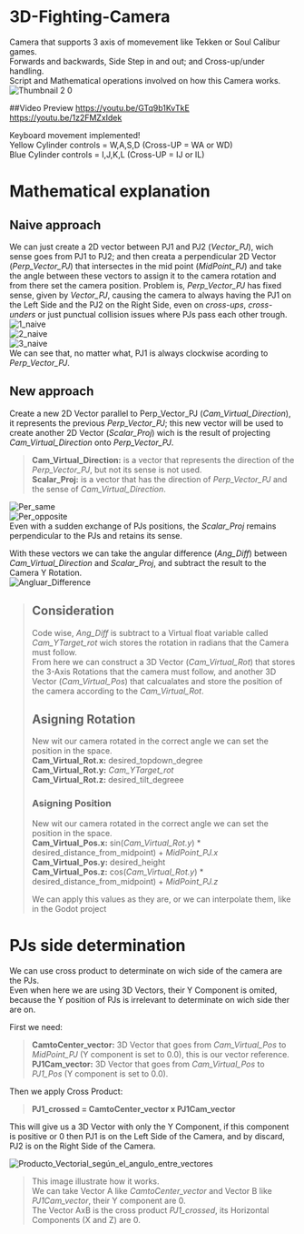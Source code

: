 # 3D-Fighting-Camera
Camera that supports 3 axis of momevement like Tekken or Soul Calibur games.  
Forwards and backwards, Side Step in and out; and Cross-up/under handling.  
Script and Mathematical operations involved on how this Camera works.  
![Thumbnail 2 0](https://github.com/user-attachments/assets/6936cb77-5a37-4706-8675-0037102366b2)  

##Video Preview
https://youtu.be/GTq9b1KvTkE  
https://youtu.be/1z2FMZxIdek  

Keyboard movement implemented!  
Yellow Cylinder controls = W,A,S,D (Cross-UP = WA or WD)  
Blue Cylinder controls = I,J,K,L (Cross-UP = IJ or IL)  

# Mathematical explanation
## Naive approach
We can just create a 2D vector between PJ1 and PJ2 (*Vector_PJ*), wich sense goes from PJ1 to PJ2; and then creata a perpendicular 2D Vector (*Perp_Vector_PJ*) that intersectes in the mid point (*MidPoint_PJ*) and take the angle between these vectors to assign it to the camera rotation and from there set the camera position.
Problem is, *Perp_Vector_PJ* has fixed sense, given by *Vector_PJ*, causing the camera to always having the PJ1 on the Left Side and the PJ2 on the Right Side, even on *cross-ups*, *cross-unders* or just punctual collision issues where PJs pass each other trough.  
![1_naive](https://github.com/user-attachments/assets/3855e2a2-e2e2-4042-8530-026cc80412bb)  
![2_naive](https://github.com/user-attachments/assets/c73a01c0-5a6c-4b92-855c-599bf40571d3)  
![3_naive](https://github.com/user-attachments/assets/45c27b17-562c-40f6-93e9-93cf25e38503)  
We can see that, no matter what, PJ1 is always clockwise acording to *Perp_Vector_PJ*.  

## New approach
Create a new 2D Vector parallel to Perp_Vector_PJ (*Cam_Virtual_Direction*), it  represents the previous *Perp_Vector_PJ*; this new vector will be used to create another 2D Vector (*Scalar_Proj*) wich is the result of projecting *Cam_Virtual_Direction* onto *Perp_Vector_PJ*.  

> **Cam_Virtual_Direction:** is a vector that represents the direction of the *Perp_Vector_PJ*, but not its sense is not used.  
> **Scalar_Proj:** is a vector that has the direction of *Perp_Vector_PJ* and the sense of *Cam_Virtual_Direction*.  

![Per_same](https://github.com/user-attachments/assets/48dc4954-64ad-4915-8645-61f310d2664d)  
![Per_opposite](https://github.com/user-attachments/assets/97c06c48-9457-4a1a-82fc-b3a5896c1ce6)  
Even with a sudden exchange of PJs positions, the *Scalar_Proj* remains perpendicular to the PJs and retains its sense.  

With these vectors we can take the angular difference (*Ang_Diff*) between *Cam_Virtual_Direction* and *Scalar_Proj*, and subtract the result to the Camera Y Rotation.  
![Angluar_Difference](https://github.com/user-attachments/assets/46e897da-8ce4-45d9-8a0f-e28a8501da3d)  

> ## Consideration
> Code wise, *Ang_Diff* is subtract to a Virtual float variable called *Cam_YTarget_rot* wich stores the rotation in radians that the Camera must follow.  
> From here we can construct a 3D Vector (*Cam_Virtual_Rot*) that stores the 3-Axis Rotations that the camera must follow, and another 3D Vector (*Cam_Virtual_Pos*) that calcualates and store the position of the camera according to the *Cam_Virtual_Rot*.  
>
> ## Asigning Rotation
>New wit our camera rotated in the correct angle we can set the position in the space.  
> **Cam_Virtual_Rot.x:** desired_topdown_degree  
> **Cam_Virtual_Rot.y:** *Cam_YTarget_rot*  
> **Cam_Virtual_Rot.z:** desired_tilt_degreee  
>
> ### Asigning Position
>New wit our camera rotated in the correct angle we can set the position in the space.  
> **Cam_Virtual_Pos.x:** sin(*Cam_Virtual_Rot.y*) * desired_distance_from_midpoint) + *MidPoint_PJ.x*  
> **Cam_Virtual_Pos.y:** desired_height  
> **Cam_Virtual_Pos.z:** cos(*Cam_Virtual_Rot.y*) * desired_distance_from_midpoint) + *MidPoint_PJ.z*  
>
>We can apply this values as they are, or we can interpolate them, like in the Godot project

# PJs side determination
We can use cross product to determinate on wich side of the camera are the PJs.  
Even when here we are using 3D Vectors, their Y Component is omited, because the Y position of PJs is irrelevant to determinate on wich side ther are on.  

First we need:  
> **CamtoCenter_vector:** 3D Vector that goes from *Cam_Virtual_Pos* to *MidPoint_PJ* (Y component is set to 0.0), this is our vector reference.  
> **PJ1Cam_vector:** 3D Vector that goes from *Cam_Virtual_Pos* to *PJ1_Pos* (Y component is set to 0.0).  

Then we apply Cross Product:  
> **PJ1_crossed = CamtoCenter_vector x PJ1Cam_vector**  

This will give us a 3D Vector with only the Y Component, if this component is positive or 0 then PJ1 is on the Left Side of the Camera, and by discard, PJ2 is on the Right Side of the Camera.  

![Producto_Vectorial_según_el_angulo_entre_vectores](https://github.com/user-attachments/assets/bdbd65e2-e3b3-4f25-acea-673e7524cbf5)

>This image illustrate how it works.  
>We can take Vector A like *CamtoCenter_vector* and Vector B like *PJ1Cam_vector*, their Y component are 0.  
>The Vector AxB is the cross product *PJ1_crossed*, its Horizontal Components (X and Z) are 0.  
